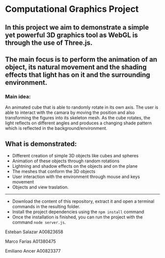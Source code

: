 # Computational Graphics Project

## In this project we aim to demonstrate a simple yet powerful 3D graphics tool as WebGL is through the use of Three.js.

## The main focus is to perform the animation of an object, its natural movement and the shading effects that light has on it and the surrounding environment.


### Main idea:
An animated cube that is able to randomly rotate in its own axis. The user is able to interact with the camara by moving the position and also transforming the figures into its skeleton mesh. As the cube rotates, the light reflects on different angles and produces a changing shade pattern which is reflected in the background/environment.

## What is demonstrated:
- Different creation of simple 3D objects like cubes and spheres
- Animation of these objects through random rotations
- Lightning and shadow effects on the objects and on the plane
- The meshes that conform the 3D objects
- User interaction with the environment through mouse and keys movement
- Objects and view traslation.


---

- Download the content of this repository, extract it and open a terminal
commands in the resulting folder.
- Install the project dependencies using the `npm install` command
- Once the installation is finished, you can run the project with the command
`node server.js`.


Esteban Salazar A00823658

Marco Farías A01380475

Emiliano Ancer A00823377

